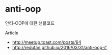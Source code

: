 # anti-oop

안티-OOP에 대한 샘플코드

Article
* http://meetup.toast.com/posts/94
* http://redutan.github.io/2016/03/31/anti-oop-if
